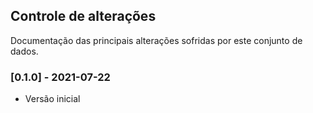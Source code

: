 ## Controle de alterações

Documentação das principais alterações sofridas por este conjunto de dados.

### [0.1.0] - 2021-07-22

- Versão inicial
